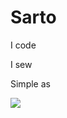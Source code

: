# Sarto

I code

I sew

Simple as

<a href="https://github.com/anuraghazra/github-readme-stats">
  <img align="center" src="https://github-readme-stats.vercel.app/api/top-langs/?username=SartoRiccardo&layout=compact&hide=css" />
</a>
